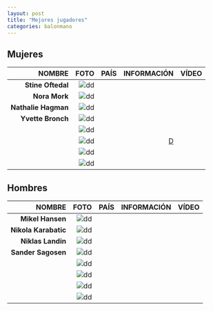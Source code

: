 ```yaml
---
layout: post
title: "Mejores jugadores"
categories: balonmano
---
```


## Mujeres ##

|NOMBRE|FOTO|PAÍS|INFORMACIÓN|VÍDEO|
|-----:|-----:|-----:|-----:|-----:|
|**Stine Oftedal**|![dd]()|      |[]()|[]()|
|**Nora Mork**|![dd]()|      |[]()|[]()|
|**Nathalie Hagman**|![dd]()|      |[]()|[]()|
|**Yvette Bronch**|![dd]()|      |[]()|[]()|
|      |![dd]()|      |[]()|[]()|
|      |![dd]()|      |[D]()|[]()|
|      |![dd]()|      |[]()|[]()|
|      |![dd]()|      |[]()|[]()|


## Hombres ##

|NOMBRE|FOTO|PAÍS|INFORMACIÓN|VÍDEO|
|-----:|-----:|-----:|-----:|-----:|
|**Mikel Hansen**|![dd]()|      |[]()|[]()|
|**Nikola Karabatic**|![dd]()|      |[]()|[]()|
|**Niklas Landin**|![dd]()|      |[]()|[]()|
|**Sander Sagosen**|![dd]()|      |[]()|[]()|
|      |![dd]()|      |[]()|[]()|
|      |![dd]()|      |[]()|[]()| 
|      |![dd]()|      |[]()|[]()|
|      |![dd]()|      |[]()|[]()|


